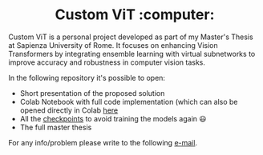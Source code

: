 <h1 align="center">Custom ViT :computer:</h1>

Custom ViT is a personal project developed as part of my Master's Thesis at Sapienza University of Rome. It focuses on enhancing Vision Transformers by integrating ensemble learning with virtual subnetworks to improve accuracy and robustness in computer vision tasks.

In the following repository it's possible to open:  

* Short presentation of the proposed solution
* Colab Notebook with full code implementation (which can also be opened directly in Colab [here](https://colab.research.google.com/drive/1J1AHSbuTBBZyGG7Bkl5K3LQp1jVXUvga?usp=sharing)
* All the [checkpoints](https://github.com/aferrante99/Custom-ViT/tree/main/Checkpoints) to avoid training the models again 😃
* The full master thesis

For any info/problem please write to the following [e-mail](aferrante99@gmail.com).
